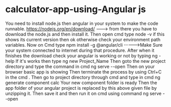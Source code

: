 # calculator-app-using-Angular js
You need to install node.js then angular in your system to make the code runnable.
https://nodejs.org/en/download/ ---> from there you have to download the node.js and then install it.
Then open cmd type node -v if this shows its current version then ok otherwise check your environment path variables.
Now on Cmd type npm install -g @angular/cli    ----->Make Sure your system connected to internet during that procedure.
After when it finishes the download check your angular is working or not by typing ng -help
If it's works then type ng new Project_Name
Then goto the new project directory and type the command in cmd ng serve --open
Then on your browser basic app is showing 
Then terminate the process by using Ctrl+C in the cmd .
Then go to project directory through cmd and type in cmd ng generate component calc
Your new component folder is ready
Then the app folder of your angular project is replaced by this above given file by unzipping it.
Then save it and then run it on cmd using command ng serve --open
